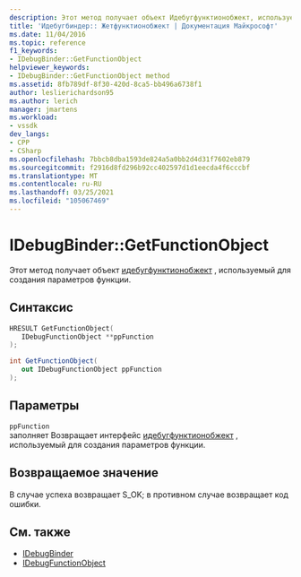 ```yaml
---
description: Этот метод получает объект Идебугфунктионобжект, используемый для создания параметров функции.
title: 'Идебугбиндер:: Жетфунктионобжект | Документация Майкрософт'
ms.date: 11/04/2016
ms.topic: reference
f1_keywords:
- IDebugBinder::GetFunctionObject
helpviewer_keywords:
- IDebugBinder::GetFunctionObject method
ms.assetid: 8fb789df-8f30-420d-8ca5-bb496a6738f1
author: leslierichardson95
ms.author: lerich
manager: jmartens
ms.workload:
- vssdk
dev_langs:
- CPP
- CSharp
ms.openlocfilehash: 7bbcb8dba1593de824a5a0bb2d4d31f7602eb879
ms.sourcegitcommit: f2916d8fd296b92cc402597d1d1eecda4f6cccbf
ms.translationtype: MT
ms.contentlocale: ru-RU
ms.lasthandoff: 03/25/2021
ms.locfileid: "105067469"
---
```

# <a name="idebugbindergetfunctionobject"></a>IDebugBinder::GetFunctionObject
Этот метод получает объект [идебугфунктионобжект](../../../extensibility/debugger/reference/idebugfunctionobject.md) , используемый для создания параметров функции.

## <a name="syntax"></a>Синтаксис

```cpp
HRESULT GetFunctionObject( 
   IDebugFunctionObject **ppFunction
);
```

```csharp
int GetFunctionObject(
   out IDebugFunctionObject ppFunction
);
```

## <a name="parameters"></a>Параметры
`ppFunction`\
заполняет Возвращает интерфейс [идебугфунктионобжект](../../../extensibility/debugger/reference/idebugfunctionobject.md) , используемый для создания параметров функции.

## <a name="return-value"></a>Возвращаемое значение
 В случае успеха возвращает S_OK; в противном случае возвращает код ошибки.

## <a name="see-also"></a>См. также
- [IDebugBinder](../../../extensibility/debugger/reference/idebugbinder.md)
- [IDebugFunctionObject](../../../extensibility/debugger/reference/idebugfunctionobject.md)
